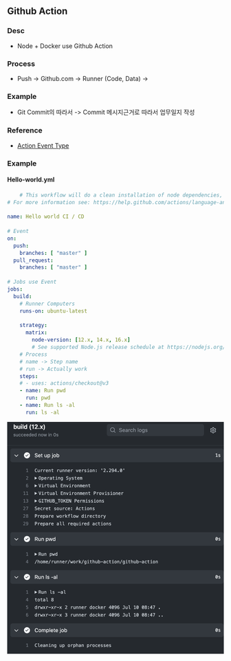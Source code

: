 ## Github Action

### Desc
- Node + Docker use Github Action

### Process
- Push -> Github.com -> Runner (Code, Data) -> 

### Example
- Git Commit의 따라서 -> Commit 메시지근거로 따라서 업무일지 작성

### Reference
- <a href="https://docs.github.com/en/actions/using-workflows/events-that-trigger-workflows">Action Event Type</a>


### Example
#### Hello-world.yml

```yml
    # This workflow will do a clean installation of node dependencies, cache/restore them, build the source code and run tests across different versions of node
# For more information see: https://help.github.com/actions/language-and-framework-guides/using-nodejs-with-github-actions

name: Hello world CI / CD

# Event
on:
  push:
    branches: [ "master" ]
  pull_request:
    branches: [ "master" ]

# Jobs use Event
jobs:
  build:
    # Runner Computers
    runs-on: ubuntu-latest

    strategy:
      matrix:
        node-version: [12.x, 14.x, 16.x]
        # See supported Node.js release schedule at https://nodejs.org/en/about/releases/
    # Process
    # name -> Step name
    # run -> Actually work
    steps:
    # - uses: actions/checkout@v3
    - name: Run pwd
      run: pwd
    - name: Run ls -al
      run: ls -al

```

![hello-world.yml](./public/helloworld.png)

#### 